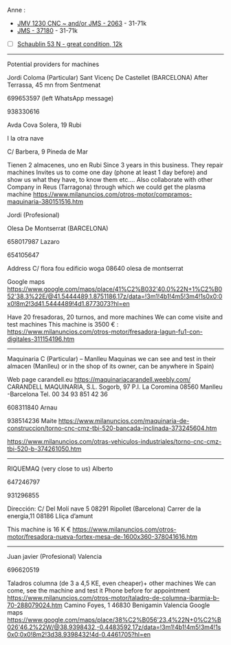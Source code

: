 Anne : 

- [JMV 1230 CNC ~ and/or JMS - 2063](https://maquinariacarandell.weebly.com/uploads/1/1/8/4/118431239/plegadoras_electronicas_jms-jmv.pdf) - 31-71k
- [JMS - 37180](https://maquinariacarandell.weebly.com/uploads/1/1/8/4/118431239/plegadoras_electronicas_jms-jmv.pdf) - 31-71k
- [ ] [Schaublin 53 N - great condition, 12k](machineseeker.es/schaublin-53+n/i-3866090)
---

Potential providers for machines

Jordi Coloma (Particular)
Sant Vicenç De Castellet (BARCELONA) After Terrassa, 45 mn from Sentmenat

699653597 (left WhatsApp message)

938330616

Avda Cova Solera, 19
Rubi

I la otra nave

C/ Barbera, 9
Pineda de Mar

Tienen 2 almacenes, uno en Rubi
Since 3 years in this business. They repair machines
Invites us to come one day (phone at least 1 day before) and show us what they have, to know them etc….
Also collaborate with other Company in Reus (Tarragona) through which we could get the plasma machine 
https://www.milanuncios.com/otros-motor/compramos-maquinaria-380151516.htm


Jordi (Profesional)

Olesa De Montserrat (BARCELONA) 

658017987 Lazaro

654105647

Address
C/ flora fou 
edificio woga
08640 olesa de montserrat 

Google maps
https://www.google.com/maps/place/41%C2%B032'40.0%22N+1%C2%B052'38.3%22E/@41.5444489,1.8751186,17z/data=!3m1!4b1!4m5!3m4!1s0x0:0x0!8m2!3d41.5444489!4d1.8773073?hl=en



Have 20 fresadoras, 20 turnos, and more machines
We can come visite and test machines
This machine is 3500 € :
https://www.milanuncios.com/otros-motor/fresadora-lagun-fu1-con-digitales-311154196.htm

********************************************

Maquinaria C (Particular) – Manlleu
Maquinas we can see and test in their almacen (Manlleu) or in the shop of its owner, can be anywhere in Spain)

Web page 
carandell.eu
https://maquinariacarandell.weebly.com/
CARANDELL MAQUINARIA, S.L.
Sogorb, 97
P.I. La Coromina
08560 Manlleu -Barcelona
Tel. 00 34 93 851 42 36 




608311840 Arnau

938514236 Maite
https://www.milanuncios.com/maquinaria-de-construccion/torno-cnc-cmz-tbi-520-bancada-inclinada-373245604.htm

https://www.milanuncios.com/otras-vehiculos-industriales/torno-cnc-cmz-tbi-520-b-374261050.htm

***********************

RIQUEMAQ (very close to us)
Alberto

647246797

931296855

Dirección:
C/ Del Molí nave 5
08291 Ripollet (Barcelona)
Carrer de la energia,11
08186 Lliça d’amunt

This machine is 16 K €
https://www.milanuncios.com/otros-motor/fresadora-nueva-fortex-mesa-de-1600x360-378041616.htm

***************


Juan javier (Profesional) Valencia

696620519

Taladros columna (de 3 a 4,5 KE, even cheaper)+ other machines
We can come, see the machine and test it
Phone before for appointment
https://www.milanuncios.com/otros-motor/taladro-de-columna-ibarmia-b-70-288079024.htm
Camino Foyes, 1
46830 Benigamin
Valencia
Google maps
https://www.google.com/maps/place/38%C2%B056'23.4%22N+0%C2%B026'46.2%22W/@38.9398432,-0.4483592,17z/data=!3m1!4b1!4m5!3m4!1s0x0:0x0!8m2!3d38.9398432!4d-0.4461705?hl=en
